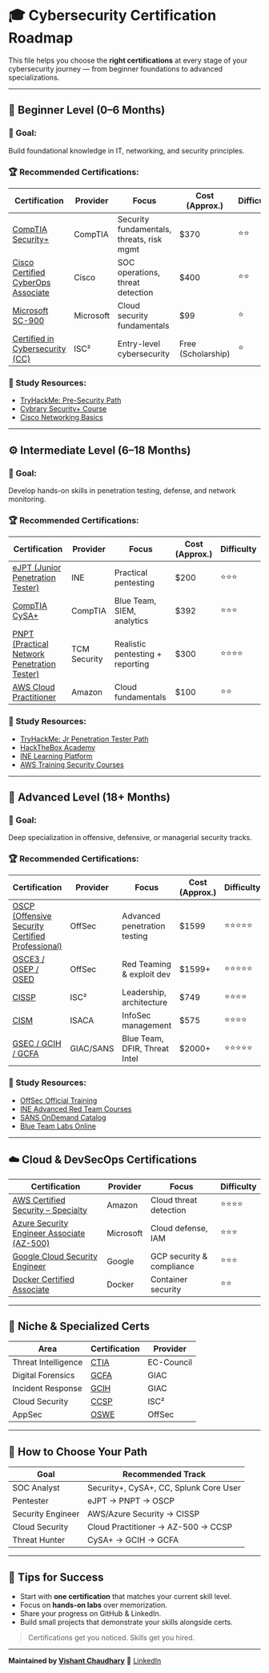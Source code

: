# 🎓 Cybersecurity Certification Roadmap

This file helps you choose the **right certifications** at every stage of your cybersecurity journey — from beginner foundations to advanced specializations.

---

## 🧱 Beginner Level (0–6 Months)

### 🎯 Goal:

Build foundational knowledge in IT, networking, and security principles.

### 🏆 Recommended Certifications:

| Certification                                                                                                       | Provider  | Focus                                     | Cost (Approx.)     | Difficulty |
| ------------------------------------------------------------------------------------------------------------------- | --------- | ----------------------------------------- | ------------------ | ---------- |
| [CompTIA Security+](https://www.comptia.org/certifications/security)                                                | CompTIA   | Security fundamentals, threats, risk mgmt | $370               | ⭐⭐         |
| [Cisco Certified CyberOps Associate](https://www.cisco.com)                                                         | Cisco     | SOC operations, threat detection          | $400               | ⭐⭐         |
| [Microsoft SC-900](https://learn.microsoft.com/en-us/certifications/security-compliance-and-identity-fundamentals/) | Microsoft | Cloud security fundamentals               | $99                | ⭐          |
| [Certified in Cybersecurity (CC)](https://www.isc2.org/Certifications/CC)                                           | ISC²      | Entry-level cybersecurity                 | Free (Scholarship) | ⭐          |

### 🔗 Study Resources:

* [TryHackMe: Pre-Security Path](https://tryhackme.com/path/outline/presecurity)
* [Cybrary Security+ Course](https://www.cybrary.it)
* [Cisco Networking Basics](https://skillsforall.com)

---

## ⚙️ Intermediate Level (6–18 Months)

### 🎯 Goal:

Develop hands-on skills in penetration testing, defense, and network monitoring.

### 🏆 Recommended Certifications:

| Certification                                                                                | Provider     | Focus                            | Cost (Approx.) | Difficulty |
| -------------------------------------------------------------------------------------------- | ------------ | -------------------------------- | -------------- | ---------- |
| [eJPT (Junior Penetration Tester)](https://ine.com)                                          | INE          | Practical pentesting             | $200           | ⭐⭐⭐        |
| [CompTIA CySA+](https://www.comptia.org/certifications/cybersecurity-analyst)                | CompTIA      | Blue Team, SIEM, analytics       | $392           | ⭐⭐⭐        |
| [PNPT (Practical Network Penetration Tester)](https://certifications.tcm-sec.com)            | TCM Security | Realistic pentesting + reporting | $300           | ⭐⭐⭐⭐       |
| [AWS Cloud Practitioner](https://aws.amazon.com/certification/certified-cloud-practitioner/) | Amazon       | Cloud fundamentals               | $100           | ⭐⭐         |

### 🔗 Study Resources:

* [TryHackMe: Jr Penetration Tester Path](https://tryhackme.com/path/outline/jrpenetrationtester)
* [HackTheBox Academy](https://academy.hackthebox.com)
* [INE Learning Platform](https://ine.com)
* [AWS Training Security Courses](https://aws.amazon.com/training/learn-about/security/)

---

## 🚀 Advanced Level (18+ Months)

### 🎯 Goal:

Deep specialization in offensive, defensive, or managerial security tracks.

### 🏆 Recommended Certifications:

| Certification                                                                              | Provider  | Focus                         | Cost (Approx.) | Difficulty |
| ------------------------------------------------------------------------------------------ | --------- | ----------------------------- | -------------- | ---------- |
| [OSCP (Offensive Security Certified Professional)](https://www.offsec.com/courses/pen-200) | OffSec    | Advanced penetration testing  | $1599          | ⭐⭐⭐⭐⭐      |
| [OSCE3 / OSEP / OSED](https://www.offsec.com/courses/)                                     | OffSec    | Red Teaming & exploit dev     | $1599+         | ⭐⭐⭐⭐⭐      |
| [CISSP](https://www.isc2.org/Certifications/CISSP)                                         | ISC²      | Leadership, architecture      | $749           | ⭐⭐⭐⭐       |
| [CISM](https://www.isaca.org/credentialing/cism)                                           | ISACA     | InfoSec management            | $575           | ⭐⭐⭐⭐       |
| [GSEC / GCIH / GCFA](https://www.giac.org)                                                 | GIAC/SANS | Blue Team, DFIR, Threat Intel | $2000+         | ⭐⭐⭐⭐⭐      |

### 🔗 Study Resources:

* [OffSec Official Training](https://www.offsec.com)
* [INE Advanced Red Team Courses](https://ine.com)
* [SANS OnDemand Catalog](https://www.sans.org/on-demand/)
* [Blue Team Labs Online](https://blueteamlabs.online)

---

## ☁️ Cloud & DevSecOps Certifications

| Certification                                                                                                           | Provider  | Focus                     | Difficulty |
| ----------------------------------------------------------------------------------------------------------------------- | --------- | ------------------------- | ---------- |
| [AWS Certified Security – Specialty](https://aws.amazon.com/certification/certified-security-specialty/)                | Amazon    | Cloud threat detection    | ⭐⭐⭐⭐       |
| [Azure Security Engineer Associate (AZ-500)](https://learn.microsoft.com/en-us/certifications/azure-security-engineer/) | Microsoft | Cloud defense, IAM        | ⭐⭐⭐        |
| [Google Cloud Security Engineer](https://cloud.google.com/certification/security-engineer)                              | Google    | GCP security & compliance | ⭐⭐⭐        |
| [Docker Certified Associate](https://training.mirantis.com/certification/dca-certification-exam/)                       | Docker    | Container security        | ⭐⭐         |

---

## 🧩 Niche & Specialized Certs

| Area                | Certification                                                                               | Provider   |
| ------------------- | ------------------------------------------------------------------------------------------- | ---------- |
| Threat Intelligence | [CTIA](https://www.eccouncil.org/train-certify/certified-threat-intelligence-analyst-ctia/) | EC-Council |
| Digital Forensics   | [GCFA](https://www.giac.org/certifications/certified-forensic-analyst-gcfa/)                | GIAC       |
| Incident Response   | [GCIH](https://www.giac.org/certifications/certified-incident-handler-gcih/)                | GIAC       |
| Cloud Security      | [CCSP](https://www.isc2.org/Certifications/CCSP)                                            | ISC²       |
| AppSec              | [OSWE](https://www.offsec.com/courses/web-300/)                                             | OffSec     |

---

## 🧭 How to Choose Your Path

| Goal              | Recommended Track                      |
| ----------------- | -------------------------------------- |
| SOC Analyst       | Security+, CySA+, CC, Splunk Core User |
| Pentester         | eJPT → PNPT → OSCP                     |
| Security Engineer | AWS/Azure Security → CISSP             |
| Cloud Security    | Cloud Practitioner → AZ-500 → CCSP     |
| Threat Hunter     | CySA+ → GCIH → GCFA                    |

---

## 🧠 Tips for Success

* Start with **one certification** that matches your current skill level.
* Focus on **hands-on labs** over memorization.
* Share your progress on GitHub & LinkedIn.
* Build small projects that demonstrate your skills alongside certs.

> Certifications get you noticed. Skills get you hired.

---

**Maintained by [Vishant Chaudhary](https://github.com/im-vishu)**
💼 [LinkedIn](https://www.linkedin.com/in/vishant--chaudhary)

